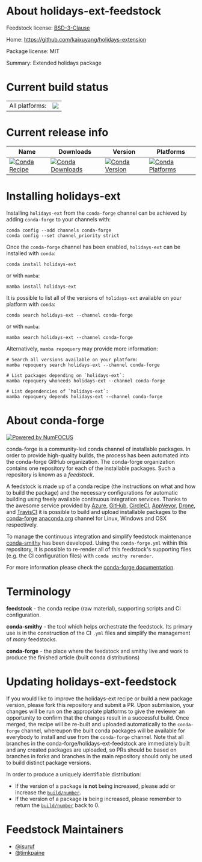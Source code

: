 About holidays-ext-feedstock
============================

Feedstock license: [BSD-3-Clause](https://github.com/conda-forge/holidays-ext-feedstock/blob/main/LICENSE.txt)

Home: https://github.com/kaixuyang/holidays-extension

Package license: MIT

Summary: Extended holidays package

Current build status
====================


<table><tr><td>All platforms:</td>
    <td>
      <a href="https://dev.azure.com/conda-forge/feedstock-builds/_build/latest?definitionId=21500&branchName=main">
        <img src="https://dev.azure.com/conda-forge/feedstock-builds/_apis/build/status/holidays-ext-feedstock?branchName=main">
      </a>
    </td>
  </tr>
</table>

Current release info
====================

| Name | Downloads | Version | Platforms |
| --- | --- | --- | --- |
| [![Conda Recipe](https://img.shields.io/badge/recipe-holidays--ext-green.svg)](https://anaconda.org/conda-forge/holidays-ext) | [![Conda Downloads](https://img.shields.io/conda/dn/conda-forge/holidays-ext.svg)](https://anaconda.org/conda-forge/holidays-ext) | [![Conda Version](https://img.shields.io/conda/vn/conda-forge/holidays-ext.svg)](https://anaconda.org/conda-forge/holidays-ext) | [![Conda Platforms](https://img.shields.io/conda/pn/conda-forge/holidays-ext.svg)](https://anaconda.org/conda-forge/holidays-ext) |

Installing holidays-ext
=======================

Installing `holidays-ext` from the `conda-forge` channel can be achieved by adding `conda-forge` to your channels with:

```
conda config --add channels conda-forge
conda config --set channel_priority strict
```

Once the `conda-forge` channel has been enabled, `holidays-ext` can be installed with `conda`:

```
conda install holidays-ext
```

or with `mamba`:

```
mamba install holidays-ext
```

It is possible to list all of the versions of `holidays-ext` available on your platform with `conda`:

```
conda search holidays-ext --channel conda-forge
```

or with `mamba`:

```
mamba search holidays-ext --channel conda-forge
```

Alternatively, `mamba repoquery` may provide more information:

```
# Search all versions available on your platform:
mamba repoquery search holidays-ext --channel conda-forge

# List packages depending on `holidays-ext`:
mamba repoquery whoneeds holidays-ext --channel conda-forge

# List dependencies of `holidays-ext`:
mamba repoquery depends holidays-ext --channel conda-forge
```


About conda-forge
=================

[![Powered by
NumFOCUS](https://img.shields.io/badge/powered%20by-NumFOCUS-orange.svg?style=flat&colorA=E1523D&colorB=007D8A)](https://numfocus.org)

conda-forge is a community-led conda channel of installable packages.
In order to provide high-quality builds, the process has been automated into the
conda-forge GitHub organization. The conda-forge organization contains one repository
for each of the installable packages. Such a repository is known as a *feedstock*.

A feedstock is made up of a conda recipe (the instructions on what and how to build
the package) and the necessary configurations for automatic building using freely
available continuous integration services. Thanks to the awesome service provided by
[Azure](https://azure.microsoft.com/en-us/services/devops/), [GitHub](https://github.com/),
[CircleCI](https://circleci.com/), [AppVeyor](https://www.appveyor.com/),
[Drone](https://cloud.drone.io/welcome), and [TravisCI](https://travis-ci.com/)
it is possible to build and upload installable packages to the
[conda-forge](https://anaconda.org/conda-forge) [anaconda.org](https://anaconda.org/)
channel for Linux, Windows and OSX respectively.

To manage the continuous integration and simplify feedstock maintenance
[conda-smithy](https://github.com/conda-forge/conda-smithy) has been developed.
Using the ``conda-forge.yml`` within this repository, it is possible to re-render all of
this feedstock's supporting files (e.g. the CI configuration files) with ``conda smithy rerender``.

For more information please check the [conda-forge documentation](https://conda-forge.org/docs/).

Terminology
===========

**feedstock** - the conda recipe (raw material), supporting scripts and CI configuration.

**conda-smithy** - the tool which helps orchestrate the feedstock.
                   Its primary use is in the construction of the CI ``.yml`` files
                   and simplify the management of *many* feedstocks.

**conda-forge** - the place where the feedstock and smithy live and work to
                  produce the finished article (built conda distributions)


Updating holidays-ext-feedstock
===============================

If you would like to improve the holidays-ext recipe or build a new
package version, please fork this repository and submit a PR. Upon submission,
your changes will be run on the appropriate platforms to give the reviewer an
opportunity to confirm that the changes result in a successful build. Once
merged, the recipe will be re-built and uploaded automatically to the
`conda-forge` channel, whereupon the built conda packages will be available for
everybody to install and use from the `conda-forge` channel.
Note that all branches in the conda-forge/holidays-ext-feedstock are
immediately built and any created packages are uploaded, so PRs should be based
on branches in forks and branches in the main repository should only be used to
build distinct package versions.

In order to produce a uniquely identifiable distribution:
 * If the version of a package **is not** being increased, please add or increase
   the [``build/number``](https://docs.conda.io/projects/conda-build/en/latest/resources/define-metadata.html#build-number-and-string).
 * If the version of a package **is** being increased, please remember to return
   the [``build/number``](https://docs.conda.io/projects/conda-build/en/latest/resources/define-metadata.html#build-number-and-string)
   back to 0.

Feedstock Maintainers
=====================

* [@isuruf](https://github.com/isuruf/)
* [@timkpaine](https://github.com/timkpaine/)

